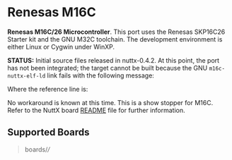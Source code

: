 # Renesas M16C

**Renesas M16C/26 Microcontroller**. This port uses the Renesas SKP16C26
Starter kit and the GNU M32C toolchain. The development environment is
either Linux or Cygwin under WinXP.

**STATUS:** Initial source files released in nuttx-0.4.2. At this point,
the port has not been integrated; the target cannot be built because the
GNU `m16c-nuttx-elf-ld` link fails with the following message:

Where the reference line is:

No workaround is known at this time. This is a show stopper for M16C.
Refer to the NuttX board
[README](https://github.com/apache/nuttx/blob/master/Documentation/platforms/renesas/m16c/boards/skp16c26/README.txt)
file for further information.

## Supported Boards

> boards/*/*
